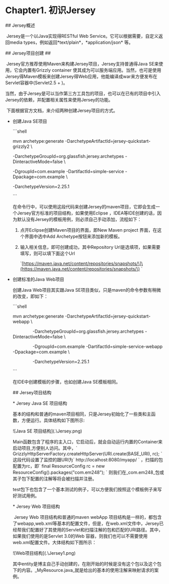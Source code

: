 # Chapter1. 初识Jersey

\#\# Jersey概述



​	Jersey是一个以Java实现得RESTful Web Service。它可以根据需要，自定义返回media types，例如返回\*text/plain\*，\*application/json\* 等。







\#\# Jersey项目创建 \#\#



​	Jersey官方推荐使用Maven来构建Jersey项目，Jersey支持普通得Java SE来使用，它会内置有Grizzly container 使其成为可以服务端应用。当然，也可是使用Jersey得Maven模板来创建Jersey得Web应用，他能编译成war来方便发布在Servlet容器中\(Servlet2.5 + \)。



​	当然，由于Jersey是可以当作第三方工具包的项目，也可以在已有的项目中引入Jersey的依赖，并配置相关属性来使用Jersey的功能。



​	下面根据官方文档，来介绍两种创建Jersey项目的方式。



- 创建Java SE项目



  \`\`\`shell

  mvn archetype:generate -DarchetypeArtifactId=jersey-quickstart-grizzly2 \

  -DarchetypeGroupId=org.glassfish.jersey.archetypes -DinteractiveMode=false \

  -DgroupId=com.example -DartifactId=simple-service -Dpackage=com.example \

  -DarchetypeVersion=2.25.1

  \`\`\`



  在命令行中，可以使用这段代码来创建Jersey的maven项目，它即会生成一个Jersey官方标准的项目结构，如果使用Eclipse ，IDEA等IDE创建的话，因为默认没有Jersey的模板用例，则必须自己手动添加，流程如下：



  1. 点开Eclipse创建Maven项目的界面，即New Maven project 界面，在这个界面中选中Add Archetype按钮来添加新的模板。



  2. 输入相关信息，即可创建成功，其中Repository Url是选填项，如果需要填写，则可以填下面这个Url



     \`\[https://maven.java.net/content/repositories/snapshots/\]\(https://maven.java.net/content/repositories/snapshots/\) \`



- 创建标准的Java Web项目



  创建Java Web项目其实跟Java SE项目类似，只是maven的命令参数有稍微的改变，即如下：



  \`\`\`shell

  mvn archetype:generate -DarchetypeArtifactId=jersey-quickstart-webapp \

                  -DarchetypeGroupId=org.glassfish.jersey.archetypes -  DinteractiveMode=false \

                  -DgroupId=com.example -DartifactId=simple-service-webapp -Dpackage=com.example \

                  -DarchetypeVersion=2.25.1

  \`\`\`



  在IDE中创建模板的步骤，也如创建Java SE模板相同。



  \#\# Jersey项目结构



  \* Jersey Java SE 项目结构



    ​	基本的结构和普通的maven项目相同，只是Jersey初始化了一些类和主函数，方便运行。具体结构如下图所示:



    !\[Java SE 项目结构\]\(.\Jersey.png\)



    ​	Main函数包含了程序的主入口，它启动后，就会自动运行内置的Container来启动项目,方便别人访问。其中，\` GrizzlyHttpServerFactory.createHttpServer\(URI.create\(BASE\_URI\), rc\); \`这段代码设置了监控的跟URI为\` http://localhost:8080/myapp/ \` ，扫描的包配置为rc，即\` final ResourceConfig rc = new ResourceConfig\(\).packages\("com.em248"\); \` 则我们在\_com.em248\_包或其子包下配置的注解等将会被扫描并注册。



    ​	test包下也包含了一个基本测试的例子，可以方便我们按照这个模板例子来写好测试用例。



  \* Jersey Web 项目结构



    ​	Jersey Web 项目结构和普通的maven webApp 项目结构是一样的，都包含了webapp,web.xml等基本的配置文件，但是，在web.xml文件中，Jersey已经帮我们配置好了其使用的Servlet和扫描注解的包和匹配的URI路径。其中，如果我们使用的是Servlet 3.0的Web 容器，则我们也可以不需要使用web.xml配置文件。大体结构如下图所示：​

    !\[Web项目结构\]\(.\Jersey1.png\)

    ​	其中entity是博主自己手动创建的，在刚开始的时候是没有这个包以及这个包下的内容。\_MyResource.java\_就是给出的基本的使用注解来映射请求的案例。


